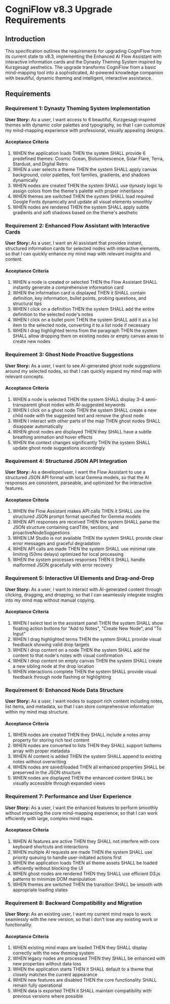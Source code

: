 # CogniFlow v8.3 Upgrade Requirements

## Introduction

This specification outlines the requirements for upgrading CogniFlow from its current state to v8.3, implementing the Enhanced AI Flow Assistant with interactive information cards and the Dynasty Theming System inspired by Kurzgesagt aesthetics. The upgrade transforms CogniFlow from a basic mind-mapping tool into a sophisticated, AI-powered knowledge companion with beautiful, dynamic theming and intelligent, interactive assistance.

## Requirements

### Requirement 1: Dynasty Theming System Implementation

**User Story:** As a user, I want access to 6 beautiful, Kurzgesagt-inspired themes with dynamic color palettes and typography, so that I can customize my mind-mapping experience with professional, visually appealing designs.

#### Acceptance Criteria

1. WHEN the application loads THEN the system SHALL provide 6 predefined themes: Cosmic Ocean, Bioluminescence, Solar Flare, Terra, Stardust, and Digital Retro
2. WHEN a user selects a theme THEN the system SHALL apply canvas background, color palettes, font families, gradients, and shadows dynamically
3. WHEN nodes are created THEN the system SHALL use dynasty logic to assign colors from the theme's palette with proper inheritance
4. WHEN themes are switched THEN the system SHALL load required Google Fonts dynamically and update all visual elements smoothly
5. WHEN nodes are rendered THEN the system SHALL apply subtle gradients and soft shadows based on the theme's aesthetic

### Requirement 2: Enhanced Flow Assistant with Interactive Cards

**User Story:** As a user, I want an AI assistant that provides instant, structured information cards for selected nodes with interactive elements, so that I can quickly enhance my mind map with relevant insights and content.

#### Acceptance Criteria

1. WHEN a node is created or selected THEN the Flow Assistant SHALL instantly generate a comprehensive information card
2. WHEN the information card is displayed THEN it SHALL contain definition, key information, bullet points, probing questions, and structural tips
3. WHEN I click on a definition THEN the system SHALL add the entire definition to the selected node's notes
4. WHEN I click on a bullet point THEN the system SHALL add it as a list item to the selected node, converting it to a list node if necessary
5. WHEN I drag highlighted terms from the paragraph THEN the system SHALL allow dropping them on existing nodes or empty canvas areas to create new nodes

### Requirement 3: Ghost Node Proactive Suggestions

**User Story:** As a user, I want to see AI-generated ghost node suggestions around my selected nodes, so that I can quickly expand my mind map with relevant concepts.

#### Acceptance Criteria

1. WHEN a node is selected THEN the system SHALL display 3-4 semi-transparent ghost nodes with AI-suggested keywords
2. WHEN I click on a ghost node THEN the system SHALL create a new child node with the suggested text and remove the ghost node
3. WHEN I interact with other parts of the map THEN ghost nodes SHALL disappear automatically
4. WHEN ghost nodes are displayed THEN they SHALL have a subtle breathing animation and hover effects
5. WHEN the context changes significantly THEN the system SHALL update ghost node suggestions accordingly

### Requirement 4: Structured JSON API Integration

**User Story:** As a developer/user, I want the Flow Assistant to use a structured JSON API format with local Gemma models, so that the AI responses are consistent, parseable, and optimized for the interactive features.

#### Acceptance Criteria

1. WHEN the Flow Assistant makes API calls THEN it SHALL use the structured JSON prompt format specified for Gemma models
2. WHEN API responses are received THEN the system SHALL parse the JSON structure containing cardTitle, sections, and proactiveNodeSuggestions
3. WHEN LM Studio is not available THEN the system SHALL provide clear error messages and graceful degradation
4. WHEN API calls are made THEN the system SHALL use minimal rate limiting (50ms delays) optimized for local processing
5. WHEN the system processes responses THEN it SHALL handle malformed JSON gracefully with error recovery

### Requirement 5: Interactive UI Elements and Drag-and-Drop

**User Story:** As a user, I want to interact with AI-generated content through clicking, dragging, and dropping, so that I can seamlessly integrate insights into my mind map without manual copying.

#### Acceptance Criteria

1. WHEN I select text in the assistant panel THEN the system SHALL show floating action buttons for "Add to Notes", "Create New Node", and "To Input"
2. WHEN I drag highlighted terms THEN the system SHALL provide visual feedback showing valid drop targets
3. WHEN I drop content on a node THEN the system SHALL add the content to that node's notes with visual confirmation
4. WHEN I drop content on empty canvas THEN the system SHALL create a new sibling node at the drop location
5. WHEN interactions complete THEN the system SHALL provide visual feedback through node flashing or highlighting

### Requirement 6: Enhanced Node Data Structure

**User Story:** As a user, I want nodes to support rich content including notes, list items, and metadata, so that I can store comprehensive information within my mind map structure.

#### Acceptance Criteria

1. WHEN nodes are created THEN they SHALL include a notes array property for storing rich text content
2. WHEN nodes are converted to lists THEN they SHALL support listItems array with proper metadata
3. WHEN AI content is added THEN the system SHALL append to existing notes without overwriting
4. WHEN nodes are saved/loaded THEN all enhanced properties SHALL be preserved in the JSON structure
5. WHEN nodes are displayed THEN the enhanced content SHALL be visually accessible through expanded views

### Requirement 7: Performance and User Experience

**User Story:** As a user, I want the enhanced features to perform smoothly without impacting the core mind-mapping experience, so that I can work efficiently with large, complex mind maps.

#### Acceptance Criteria

1. WHEN AI features are active THEN they SHALL not interfere with core keyboard shortcuts and interactions
2. WHEN multiple AI requests are made THEN the system SHALL use priority queuing to handle user-initiated actions first
3. WHEN the application loads THEN all theme assets SHALL be loaded efficiently without blocking the UI
4. WHEN ghost nodes are rendered THEN they SHALL use efficient D3.js patterns to minimize DOM manipulation
5. WHEN themes are switched THEN the transition SHALL be smooth with appropriate loading states

### Requirement 8: Backward Compatibility and Migration

**User Story:** As an existing user, I want my current mind maps to work seamlessly with the new version, so that I don't lose any existing work or functionality.

#### Acceptance Criteria

1. WHEN existing mind maps are loaded THEN they SHALL display correctly with the new theming system
2. WHEN legacy nodes are processed THEN they SHALL be enhanced with new properties without data loss
3. WHEN the application starts THEN it SHALL default to a theme that closely matches the current appearance
4. WHEN new features are disabled THEN the core functionality SHALL remain fully operational
5. WHEN data is exported THEN it SHALL maintain compatibility with previous versions where possible
